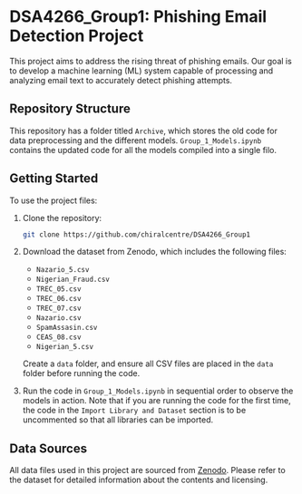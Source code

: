 # DSA4266_Group1: Phishing Email Detection Project

This project aims to address the rising threat of phishing emails. Our goal is to develop a machine learning (ML) system capable of processing and analyzing email text to accurately detect phishing attempts.

## Repository Structure
This repository has a folder titled `Archive`, which stores the old code for data preprocessing and the different models. `Group_1_Models.ipynb` contains the updated code for all the models compiled into a single filo.

## Getting Started

To use the project files:

1. Clone the repository:
   ```bash
   git clone https://github.com/chiralcentre/DSA4266_Group1
   ```

2. Download the dataset from Zenodo, which includes the following files:
   - `Nazario_5.csv`
   - `Nigerian_Fraud.csv`
   - `TREC_05.csv`
   - `TREC_06.csv`
   - `TREC_07.csv`
   - `Nazario.csv`
   - `SpamAssasin.csv`
   - `CEAS_08.csv`
   - `Nigerian_5.csv`

   Create a `data` folder, and ensure all CSV files are placed in the `data` folder before running the code.

3. Run the code in `Group_1_Models.ipynb` in sequential order to observe the models in action. Note that if you are running the code for the first time, the code in the `Import Library and Dataset` section is to be uncommented so that all libraries can be imported. 

## Data Sources

All data files used in this project are sourced from [Zenodo](https://zenodo.org/records/8339691). Please refer to the dataset for detailed information about the contents and licensing.
